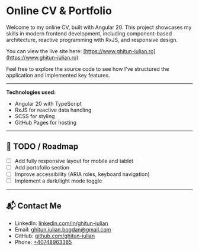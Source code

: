 # Online CV & Portfolio

Welcome to my online CV, built with Angular 20. This project showcases my skills in modern frontend development, including component-based architecture, reactive programming with RxJS, and responsive design.

You can view the live site here: [https://www.ghitun-iulian.ro](https://www.ghitun-iulian.ro)

Feel free to explore the source code to see how I've structured the application and implemented key features.

---

**Technologies used:**

- Angular 20 with TypeScript  
- RxJS for reactive data handling  
- SCSS for styling  
- GitHub Pages for hosting

---

## 🚀 TODO / Roadmap

- [ ] Add fully responsive layout for mobile and tablet  
- [ ] Add portofolio section
- [ ] Improve accessibility (ARIA roles, keyboard navigation)  
- [ ] Implement a dark/light mode toggle  

---

## 📬 Contact Me  

- LinkedIn: [linkedin.com/in/ghitun-iulian](https://www.linkedin.com/in/ghitun-iulian)
- Email: [ghitun.iulian.bogdan@gmail.com](mailto:ghitun.iulian.bogdan@gmail.com)
- GitHub: [github.com/ghitun-iulian](https://github.com/ghitun-iulian)  
- Phone: [+40748963385](tel:+40748963385)
